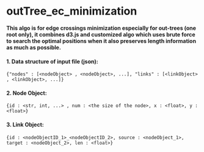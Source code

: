 # outTree_ec_minimization

**This algo is for edge crossings minimization especially for out-trees (one root only), it combines d3.js and customized algo which uses brute force to search the optimal positions when it also preserves length information as much as possible.**

#### 1. Data structure of input file (json):
`{"nodes" : [<nodeObject> , <nodeObject>, ...], "links" : [<linkObject> , <linkObject>, ...]}`

#### 2. Node Object:
`{id : <str, int, ...> , num : <the size of the node>, x : <float>, y : <float>}`

#### 3. Link Object:
`{id : <nodeObjectID_1>_<nodeObjectID_2>, source : <nodeObject_1>, target : <nodeObject_2>, len : <float>}`
